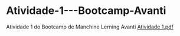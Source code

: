 # Atividade-1---Bootcamp-Avanti
Atividade 1 do Bootcamp de Manchine Lerning Avanti
[Atividade 1.pdf](https://github.com/user-attachments/files/17319773/Atividade.1.pdf)
